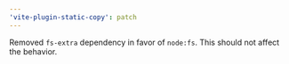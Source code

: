 ```yaml
---
'vite-plugin-static-copy': patch
---
```


Removed `fs-extra` dependency in favor of `node:fs`. This should not affect the behavior.
